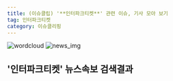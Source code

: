 ```yaml
---
title: (이슈클립) '**인터파크티켓**' 관련 이슈, 기사 모아 보기
tag: 인터파크티켓
category: 이슈클리핑
---
```

![wordcloud](https://s3.ap-northeast-2.amazonaws.com/lyrics101-wordcloud/2018-09-20-1537441347.png)
![news_img](https://user-images.githubusercontent.com/42597476/44507050-1206f400-a6e4-11e8-8d98-7ffbfebb353f.png)
## **'**인터파크티켓**'** 뉴스속보 검색결과

